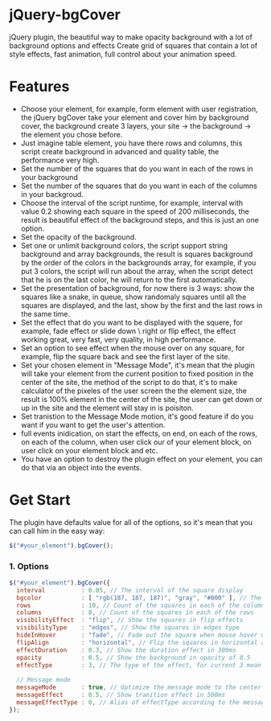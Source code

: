 # jQuery-bgCover
jQuery plugin, the beautiful way to make opacity background with a lot of background options and effects
Create grid of squares that contain a lot of style effects, fast animation, full control about your animation speed.

# Features
- Choose your element, for example, form element with user registration, the jQuery bgCover take your element and cover him by background cover, the background create 3 layers, your site -> the background -> the element you chose before.
- Just imagine table element, you have there rows and columns, this script create background in advanced and quality table, the performance very high.
- Set the number of the squares that do you want in each of the rows in your background
- Set the number of the squares that do you want in each of the columns in your backgroud.
- Choose the interval of the script runtime, for example, interval with value 0.2 showing each square in the speed of 200 milliseconds, the result is beautiful effect of the background steps, and this is just an one option.
- Set the opacity of the background.
- Set one or unlimit background colors, the script support string background and array backgrounds, the result is squares background by the order of the colors in the backgrounds array, for example, if you put 3 colors, the script will run about the array, when the script detect that he is on the last color, he will return to the first automatically.
- Set the presentation of background, for now there is 3 ways: show the squares like a snake, in queue, show randomaly squares until all the squares are displayed, and the last, show by the first and the last rows in the same time.
- Set the effect that do you want to be displayed with the squere, for example, fade effect or slide down \ right or flip effect, the effect working great, very fast, very quality, in high performance.
- Set an option to see effect when the mouse over on any square, for example, flip the square back and see the first layer of the site.
- Set your chosen element in "Message Mode", it's mean that the plugin will take your element from the current position to fixed position in the center of the site, the method of the script to do that, it's to make calculator of the pixeles of the user screen the the element size, the result is 100% element in the center of the site, the user can get down or up in the site and the element will stay in is poisiton.
- Set tranistion to the Message Mode motion, it's good feature if do you want if you want to get the user's attention.
- full events inidication, on start the effects, on end, on each of the rows, on each of the column, when user click our of your element block, on user click on your element block and etc.
- You have an option to destroy the plugin effect on your element, you can do that via an object into the events.

# Get Start
The plugin have defaults value for all of the options, so it's mean that you can call him in the easy way:

````JavaScript
$("#your_element").bgCover();
````

### 1. Options

````JavaScript
$("#your_element").bgCover({
  interval          : 0.05, // The interval of the square display
  bgcolor           : [ "rgb(187, 187, 187)", "gray", "#000" ], // The background colors
  rows              : 10, // Count of the squares in each of the columns
  columns           : 8, // Count of the squares in each of the rows
  visibilityEffect  : "flip", // Show the squares in flip effects
  visibilityType    : "edges", // Show the squares in edges type
  hideInHover       : "fade", // Fade out the square when mouse hover on it
  flipAlign         : "horizontal", // Flip the squares in horizontal align
  effectDuration    : 0.3, // Show the duration effect in 300ms
  opacity           : 0.5, // Show the background in opacity of 0.5 
  effectType        : 3, // The type of the effect, for current 3 mean "ease-out"
  
  // Message mode
  messageMode       : true, // Optimize the message mode to the center of the screen
  messageEffect     : 0.5, // Show tranition effect in 500ms
  messageEffectType : 0, // Alias of effectType according to the message mode only
});
````
